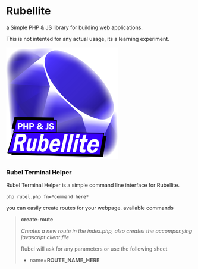 # Rubellite
a Simple PHP & JS library for building web applications.

This is not intented for any actual usage, its a learning experiment.


<img src="public/img/logo.png" width="300">


### Rubel Terminal Helper
Rubel Terminal Helper is a simple command line interface for Rubellite.

    php rubel.php fn=*command here*

you can easily create routes for your webpage.
available commands
> **create-route**
> 
> *Creates a new route in the index.php, also creates the accompanying javascript  client file*
> 
> Rubel will ask for any parameters or use the following sheet
> * name=**ROUTE_NAME_HERE**
